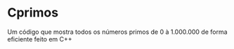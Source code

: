 # Cprimos
Um código que mostra todos os números primos de 0 à 1.000.000 de forma eficiente feito em C++
